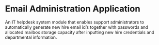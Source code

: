 # Email Administration Application

An IT helpdesk system module that enables support administrators to automatically generate new hire email id’s together with passwords and allocated mailbox storage capacity after inputting new hire credentials and departmental information. 
